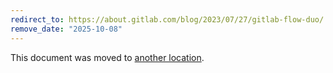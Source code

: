 ```yaml
---
redirect_to: https://about.gitlab.com/blog/2023/07/27/gitlab-flow-duo/
remove_date: "2025-10-08"
---
```


<!-- markdownlint-disable -->
<!-- vale off -->

This document was moved to [another location](https://about.gitlab.com/blog/2023/07/27/gitlab-flow-duo/).

<!-- This redirect file can be deleted after <2025-10-08>. -->
<!-- Redirects that point to other docs in the same project expire in three months. -->
<!-- Redirects that point to docs in a different project or site (for example, link is not relative and starts with `https:`) expire in one year. -->
<!-- Before deletion, see: https://docs.gitlab.com/ee/development/documentation/redirects.html -->
